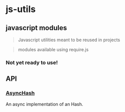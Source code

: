 
# js-utils
## javascript modules

> Javascript utilities meant to be reused in projects

> modules available using require.js 

### Not yet ready to use!

## API

### [AsyncHash](blob/master/src/AsyncHash/)
An async implementation of an Hash.